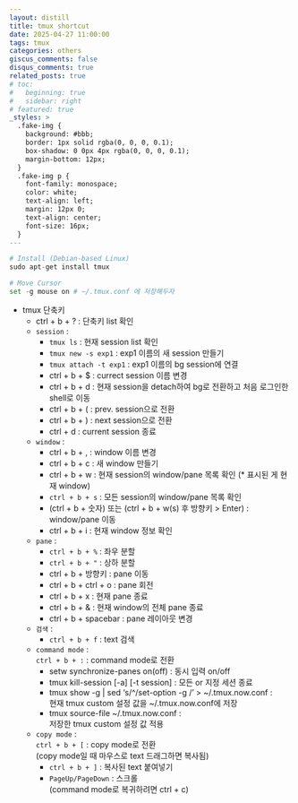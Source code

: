 ```yaml
---
layout: distill
title: tmux shortcut
date: 2025-04-27 11:00:00
tags: tmux
categories: others
giscus_comments: false
disqus_comments: true
related_posts: true
# toc:
#   beginning: true
#   sidebar: right
# featured: true
_styles: >
  .fake-img {
    background: #bbb;
    border: 1px solid rgba(0, 0, 0, 0.1);
    box-shadow: 0 0px 4px rgba(0, 0, 0, 0.1);
    margin-bottom: 12px;
  }
  .fake-img p {
    font-family: monospace;
    color: white;
    text-align: left;
    margin: 12px 0;
    text-align: center;
    font-size: 16px;
  }
---
```


```python
# Install (Debian-based Linux)
sudo apt-get install tmux

# Move Cursor
set -g mouse on # ~/.tmux.conf 에 저장해두자
```

- tmux 단축키
  - ctrl + b + ? : 단축키 list 확인
  - `session` :
    - `tmux ls` : 현재 session list 확인
    - `tmux new -s exp1` : exp1 이름의 새 session 만들기
    - `tmux attach -t exp1` : exp1 이름의 bg session에 연결
    - ctrl + b + $ : currect session 이름 변경
    - ctrl + b + d : 현재 session을 detach하여 bg로 전환하고 처음 로그인한 shell로 이동
    - ctrl + b + ( : prev. session으로 전환
    - ctrl + b + ) : next session으로 전환
    - ctrl + d : current session 종료
  - `window` :
    - ctrl + b + , : window 이름 변경
    - ctrl + b + c : 새 window 만들기
    - ctrl + b + w : 현재 session의 window/pane 목록 확인 (* 표시된 게 현재 window)
    - `ctrl + b + s` : 모든 session의 window/pane 목록 확인
    - (ctrl + b + 숫자) 또는 (ctrl + b + w(s) 후 방향키 > Enter) : window/pane 이동
    - ctrl + b + i : 현재 window 정보 확인
  - `pane` :  
    - `ctrl + b + %` : 좌우 분할
    - `ctrl + b + "` : 상하 분할
    - ctrl + b + 방향키 : pane 이동
    - ctrl + b + ctrl + o : pane 회전
    - ctrl + b + x : 현재 pane 종료
    - ctrl + b + & : 현재 window의 전체 pane 종료
    - ctrl + b + spacebar : pane 레이아웃 변경
  - `검색` :
    - `ctrl + b + f` : text 검색
  - `command mode` :  
  `ctrl + b + :` : command mode로 전환
    - setw synchronize-panes on(off) : 동시 입력 on/off
    - tmux kill-session [-a] [-t session] : 모든 or 지정 세션 종료
    - tmux show -g | sed ‘s/^/set-option -g /’ > ~/.tmux.now.conf :  
    현재 tmux custom 설정 값을 ~/.tmux.now.conf에 저장
    - tmux source-file ~/.tmux.now.conf :  
    저장한 tmux custom 설정 값 적용
  - `copy mode` :  
  `ctrl + b + [` : copy mode로 전환  
  (copy mode일 때 마우스로 text 드래그하면 복사됨)
    - `ctrl + b + ]` : 복사된 text 붙여넣기
    - `PageUp/PageDown` : 스크롤  
    (command mode로 복귀하려면 ctrl + c)